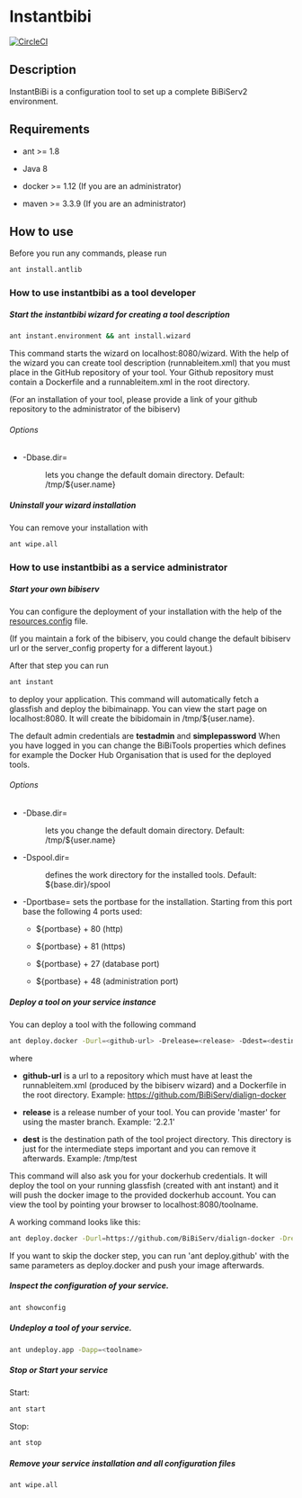 # Instantbibi

[![CircleCI](https://circleci.com/gh/BiBiServ/instantbibi.svg?style=svg)](https://circleci.com/gh/BiBiServ/instantbibi)

## Description

InstantBiBi is a configuration tool to set up a complete BiBiServ2 environment.

## Requirements

* ant >= 1.8

* Java 8

* docker >= 1.12 (If you are an administrator)

* maven >= 3.3.9 (If you are an administrator)

## How to use

Before you run any commands, please run

~~~BASH
ant install.antlib
~~~

### How to use instantbibi as a tool developer


##### Start the instantbibi wizard for creating a tool description

~~~BASH
ant instant.environment && ant install.wizard
~~~

This command starts the wizard on localhost:8080/wizard.
With the help of the wizard you can create tool description (runnableitem.xml) that 
you must place in the GitHub repository of your tool.
Your Github repository must contain a Dockerfile and a runnableitem.xml in the root directory.

(For an installation of your tool, please provide a link of your github repository 
to the administrator of the bibiserv) 

###### Options

* -Dbase.dir=<dir> lets you change the default domain directory. Default: /tmp/${user.name}

##### Uninstall your wizard installation

You can remove your installation with 

~~~BASH
ant wipe.all
~~~

### How to use instantbibi as a service administrator

##### Start your own bibiserv

You can configure the deployment of your installation with the help of the [resources.config](resources.config)
file. 

(If you maintain a fork of the bibiserv, you could change the default bibiserv url or the server_config
property for a different layout.)

After that step you can run 

~~~BASH
ant instant 
~~~

to deploy your application. This command will automatically fetch a glassfish 
and deploy the bibimainapp. You can view the start page on localhost:8080.
It will create the bibidomain in /tmp/${user.name}.

The default admin credentials are **testadmin** and **simplepassword**
When you have logged in you can change the BiBiTools properties which defines for example the Docker Hub Organisation that
is used for the deployed tools. 

###### Options

* -Dbase.dir=<dir> lets you change the default domain directory. Default: /tmp/${user.name}

* -Dspool.dir=<dir> defines the work directory for the installed tools. Default: ${base.dir}/spool

* -Dportbase=<port> sets the portbase for the installation. Starting from this port base the following 4 ports used:

   * ${portbase} + 80  (http) 

   * ${portbase} + 81  (https)

   * ${portbase} + 27  (database port)

   * ${portbase} + 48  (administration port)


##### Deploy a tool on your service instance

You can deploy a tool with the following command

~~~BASH
ant deploy.docker -Durl=<github-url> -Drelease=<release> -Ddest=<destination-path>
~~~

where

* **github-url** is a url to a repository which must have at least the runnableitem.xml (produced by the bibiserv wizard)
 and a Dockerfile in the root directory. Example: https://github.com/BiBiServ/dialign-docker 

* **release** is a release number of your tool. You can provide 'master' for using the master branch. 
Example: '2.2.1'

* **dest** is the destination path of the tool project directory. This directory is just for the intermediate steps important
and you can remove it afterwards. Example: /tmp/test

This command will also ask you for your dockerhub credentials. It will deploy the tool on your running glassfish (created with ant instant)
 and it will push the docker image to the provided dockerhub account. 
 You can view the tool by pointing your browser to localhost:8080/toolname.  

A working command looks like this:

~~~BASH
ant deploy.docker -Durl=https://github.com/BiBiServ/dialign-docker -Drelease=master -Ddest=/tmp/test
~~~

If you want to skip the docker step, you can run 'ant deploy.github' with the same parameters as deploy.docker and push your image afterwards.

##### Inspect the configuration of your service.

~~~BASH
ant showconfig
~~~


##### Undeploy a tool of your service.

~~~BASH
ant undeploy.app -Dapp=<toolname>
~~~

##### Stop or Start your service

Start:

~~~BASH
ant start
~~~

Stop:

~~~BASH
ant stop
~~~

##### Remove your service installation and all configuration files 

~~~BASH
ant wipe.all
~~~
